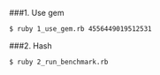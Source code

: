 ###1. Use gem
```sh
$ ruby 1_use_gem.rb 4556449019512531
```
###2. Hash
```sh
$ ruby 2_run_benchmark.rb
```
